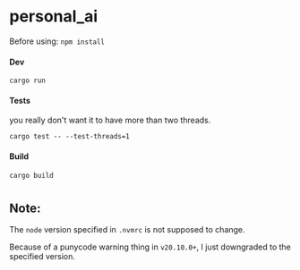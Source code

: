 # personal_ai
Before using: ```npm install```

#### Dev
```
cargo run
```

#### Tests
you really don't want it to have more than two threads.
```
cargo test -- --test-threads=1
````

#### Build
```
cargo build
```
#
## Note:
The `node` version specified in `.nvmrc` is not supposed to change.

Because of a punycode warning thing in `v20.10.0+`, I just downgraded to the specified version.
